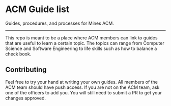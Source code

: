 # ACM Guide list

Guides, procedures, and processes for Mines ACM.

---

This repo is meant to be a place where ACM members can link to guides that are
useful to learn a certain topic. The topics can range from Computer Science and
Software Engineering to life skills such as how to balance a check book.

## Contributing
Feel free to try your hand at writing your own guides. All members of the ACM
team should have push access. If you are not on the ACM team, ask one of the
officers to add you. You will still need to submit a PR to get your changes
approved.
